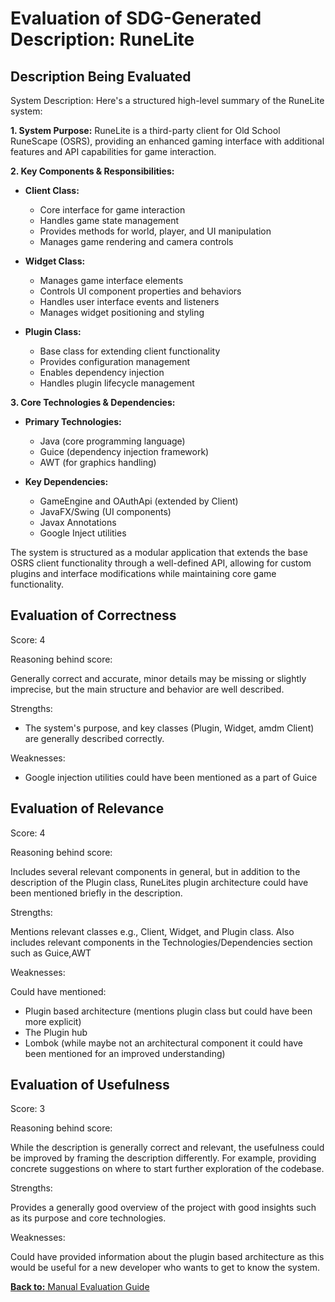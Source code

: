 # Evaluation of SDG-Generated Description: RuneLite

## Description Being Evaluated
System Description: Here's a structured high-level summary of the RuneLite system:

**1. System Purpose:**
RuneLite is a third-party client for Old School RuneScape (OSRS), providing an enhanced gaming interface with additional features and API capabilities for game interaction.

**2. Key Components & Responsibilities:**

- **Client Class:**
  - Core interface for game interaction
  - Handles game state management
  - Provides methods for world, player, and UI manipulation
  - Manages game rendering and camera controls

- **Widget Class:**
  - Manages game interface elements
  - Controls UI component properties and behaviors
  - Handles user interface events and listeners
  - Manages widget positioning and styling

- **Plugin Class:**
  - Base class for extending client functionality
  - Provides configuration management
  - Enables dependency injection
  - Handles plugin lifecycle management

**3. Core Technologies & Dependencies:**

- **Primary Technologies:**
  - Java (core programming language)
  - Guice (dependency injection framework)
  - AWT (for graphics handling)

- **Key Dependencies:**
  - GameEngine and OAuthApi (extended by Client)
  - JavaFX/Swing (UI components)
  - Javax Annotations
  - Google Inject utilities

The system is structured as a modular application that extends the base OSRS client functionality through a well-defined API, allowing for custom plugins and interface modifications while maintaining core game functionality.

## Evaluation of Correctness
Score: 4

Reasoning behind score:

Generally correct and accurate, minor details may be missing or slightly imprecise, but the main structure and behavior are well described.

Strengths:
- The system's purpose, and key classes (Plugin, Widget, amdm Client) are generally described correctly.

Weaknesses:
- Google injection utilities could have been mentioned as a part of Guice

## Evaluation of Relevance
Score: 4

Reasoning behind score:

Includes several relevant components in general, but in addition to the description of the Plugin class, RuneLites plugin architecture could have been mentioned briefly in the description.

Strengths:

Mentions relevant classes e.g., Client, Widget, and Plugin class. Also includes relevant components in the Technologies/Dependencies section such as Guice,AWT 

Weaknesses:

Could have mentioned: 
- Plugin based architecture (mentions plugin class but could have been more explicit)
- The Plugin hub
- Lombok (while maybe not an architectural component it could have been mentioned for an improved understanding)

## Evaluation of Usefulness
Score: 3

Reasoning behind score:

While the description is generally correct and relevant, the usefulness could be improved by framing the description differently. For example, providing concrete suggestions on where to start further exploration of the codebase.  

Strengths: 

Provides a generally good overview of the project with good insights such as its purpose and core technologies. 

Weaknesses:

Could have provided information about the plugin based architecture as this would be useful for a new developer who wants to get to know the system.

[**Back to:** Manual Evaluation Guide](manual_evaluation_guide.md)

